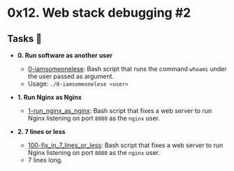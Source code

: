 # 0x12. Web stack debugging #2

## Tasks :dolphin:

* **0. Run software as another user**
  * [0-iamsomeonelese](./0-iamsomeonelese): Bash script that runs the command
  `whoami` under the user passed as argument.
  * Usage: `./0-iamsomeonelese <user>`

* **1. Run Nginx as Nginx**
  * [1-run_nginx_as_nginx](./1-run_nginx_as_nginx): Bash script that fixes a
  web server to run Nginx listening on port `8080` as the `nginx` user.

* **2. 7 lines or less**
  * [100-fix_in_7_lines_or_less](./100-fix_in_7_lines_or_less): Bash script
  that fixes a web server to run Nginx listening on port `8080` as the `nginx`
  user.
  * 7 lines long.
